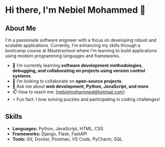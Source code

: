 # Hi there, I'm Nebiel Mohammed 👋

## About Me
I'm a passionate software engineer with a focus on developing robust and scalable applications. Currently, I'm enhancing my skills through a bootcamp course at Masterschool where I'm learning to build applications using modern programming languages and frameworks.
- 🌱 I’m currently learning **software development methodologies, debugging, and collaborating on projects using version control systems**.
- 👯 I’m looking to collaborate on **open-source projects**.
- 💬 Ask me about **web development, Python, JavaScript, and more**.
- 📫 How to reach me: [nebielmohammed@hotmail.com]
- ⚡ Fun fact: I love solving puzzles and participating in coding challenges!

## Skills
- **Languages:** Python, JavaScript, HTML, CSS
- **Frameworks:** Django, Flask, FastAPI
- **Tools:** Git, Docker, Postman, VS Code, PyCharm, SQL
